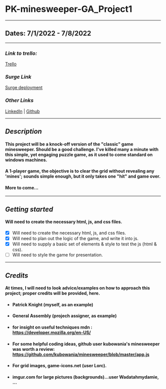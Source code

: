 # PK-minesweeper-GA_Project1

---

## Dates: 7/1/2022 - 7/8/2022

---

### **_Link to trello:_**
[Trello](https://trello.com/invite/b/SmlDjLZn/06fb2aaf3f96c9f70fb4c217412c0d45/ga-project-1)

### **_Surge Link_**
[Surge deployment](https://pks-minesweeper.surge.sh/)

### **_Other Links_**

[LinkedIn](https://www.linkedin.com/in/patrick-f-knight/) | [Github](https://www.github.com/pfknight8)

---

## **_Description_**

#### This project will be a knock-off version of the "classic" game minesweeper. Should be a good challenge. I've killed many a minute with this simple, yet engaging puzzle game, as it used to come standard on windows machines.
#### A 1-player game, the objective is to clear the grid without revealing any 'mines'; sounds simple enough, but it only takes one "hit" and game over.
#### More to come...

---

## **_Getting started_**

#### Will need to create the necessary html, js, and css files.

- [x] Will need to create the necessary html, js, and css files.
- [x] Will need to plan out the logic of the game, and write it into js.
- [x] Will need to supply a basic set of elements & style to test the js (html & css).
- [ ] Will need to style the game for presentation.

---

## **_Credits_**

#### At times, I will need to look advice/examples on how to approach this project; proper credits will be provided, here.

- #### Patrick Knight (myself, as an example)
- #### General Assembly (projech assigner, as example)
- #### for insight on useful techniques mdn : https://developer.mozilla.org/en-US/
- #### For some helpful coding ideas, github user kubowania's minesweeper was worth a review: https://github.com/kubowania/minesweeper/blob/master/app.js
- #### For grid images, game-icons.net (user Lorc).
- #### imgur.com for large pictures (backgrounds)...user Wadatahmydamie, ...
